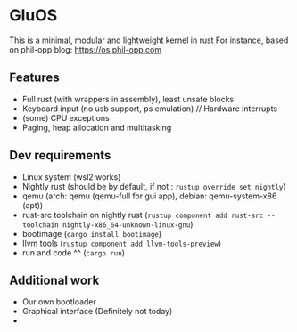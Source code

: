 # GluOS

This is a minimal, modular and lightweight kernel in rust
For instance, based on phil-opp blog: <https://os.phil-opp.com>

## Features

- Full rust (with wrappers in assembly), least unsafe blocks
- Keyboard input (no usb support, ps emulation) // Hardware interrupts
- (some) CPU exceptions
- Paging, heap allocation and multitasking

## Dev requirements

- Linux system (wsl2 works)
- Nightly rust (should be by default, if not : `rustup override set nightly`)
- qemu (arch: qemu (qemu-full for gui app), debian: qemu-system-x86 (apt))
- rust-src toolchain on nightly rust (`rustup component add rust-src --toolchain nightly-x86_64-unknown-linux-gnu`)
- bootimage (`cargo install bootimage`)
- llvm tools (`rustup component add llvm-tools-preview`)
- run and code ^^ (`cargo run`)

## Additional work

- Our own bootloader
- Graphical interface (Definitely not today)
- 